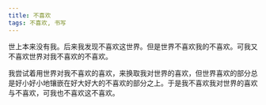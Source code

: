 ```yaml
---
title: 不喜欢
tags: 不喜欢, 书写
---
```



世上本来没有我。后来我发现不喜欢这世界。但是世界不喜欢我的不喜欢。可我又不喜欢世界对我不喜欢的不喜欢。

我尝试着用世界对我不喜欢的喜欢，来换取我对世界的喜欢，但世界喜欢的部分总是好小好小地镶嵌在好大好大的不喜欢的部分之上。于是我不喜欢我对世界的喜欢与不喜欢，可我也不喜欢这不喜欢。

